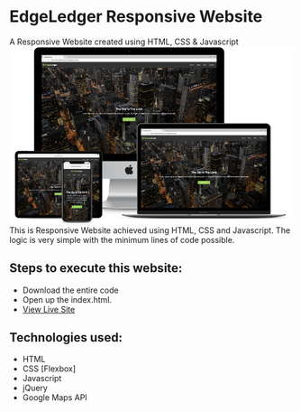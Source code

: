 # EdgeLedger Responsive Website

 A Responsive Website created using HTML, CSS &amp; Javascript
 ![title-pic](responsive.png)
 This is Responsive Website achieved using HTML, CSS and Javascript. The logic is very simple with the minimum lines of code possible.
 
## Steps to execute this website:
- Download the entire code 
- Open up the index.html.
- [View Live Site](https://anthonys1760.github.io/Edgeledger_Website/)

## Technologies used: 
- HTML
- CSS [Flexbox]
- Javascript
- jQuery
- Google Maps API

